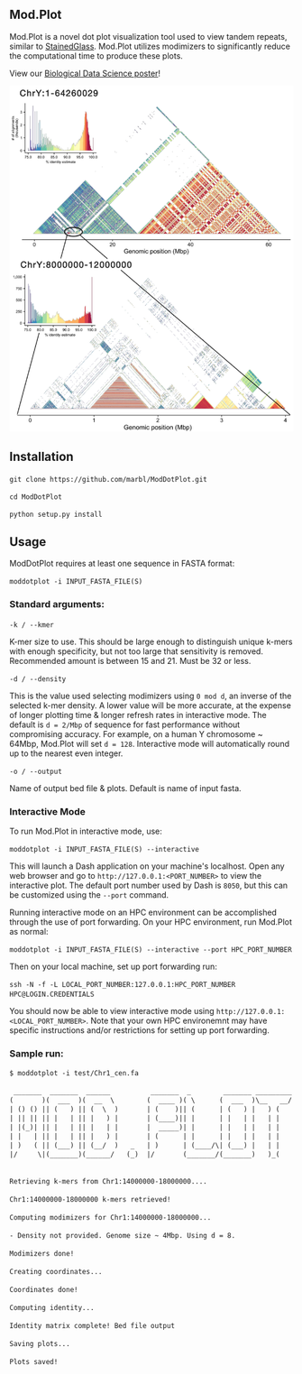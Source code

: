 ## Mod.Plot

Mod.Plot is a novel dot plot visualization tool used to view tandem repeats, similar to [StainedGlass](https://docs.google.com/presentation/d/1SR833K-a2alIDtXVuyav_y33SVZ-0N3x/edit?usp=sharing&ouid=116747761671966787462&rtpof=true&sd=true). Mod.Plot utilizes modimizers to significantly reduce the computational time to produce these plots.

View our [Biological Data Science poster](https://docs.google.com/presentation/d/1SR833K-a2alIDtXVuyav_y33SVZ-0N3x/edit?usp=sharing&ouid=116747761671966787462&rtpof=true&sd=true)!

![](images/chrY_levels.png)

## Installation

`git clone https://github.com/marbl/ModDotPlot.git`

`cd ModDotPlot`

`python setup.py install`

## Usage

ModDotPlot requires at least one sequence in FASTA format:

`moddotplot -i INPUT_FASTA_FILE(S)`

### Standard arguments:

`-k / --kmer`

K-mer size to use. This should be large enough to distinguish unique k-mers with enough specificity, but not too large that sensitivity is removed. Recommended amount is between 15 and 21. Must be 32 or less.

`-d / --density`

This is the value used selecting modimizers using `0 mod d`, an inverse of the selected k-mer density. A lower value will be more accurate, at the expense of longer plotting time & longer refresh rates in interactive mode. The default is `d = 2/Mbp` of sequence for fast performance without compromising accuracy. For example, on a human Y chromosome ~ 64Mbp, Mod.Plot will set `d = 128`. Interactive mode will automatically round up to the nearest even integer. 

`-o / --output`

Name of output bed file & plots. Default is name of input fasta.

### Interactive Mode

To run Mod.Plot in interactive mode, use:

`moddotplot -i INPUT_FASTA_FILE(S) --interactive`

This will launch a Dash application on your machine's localhost. Open any web browser and go to `http://127.0.0.1:<PORT_NUMBER>` to view the interactive plot. The default port number used by Dash is `8050`, but this can be customized using the `--port` command.

Running interactive mode on an HPC environment can be accomplished through the use of port forwarding. On your HPC environment, run Mod.Plot as normal:

`moddotplot -i INPUT_FASTA_FILE(S) --interactive --port HPC_PORT_NUMBER`

Then on your local machine, set up port forwarding run:

`ssh -N -f -L LOCAL_PORT_NUMBER:127.0.0.1:HPC_PORT_NUMBER HPC@LOGIN.CREDENTIALS`

You should now be able to view interactive mode using `http://127.0.0.1:<LOCAL_PORT_NUMBER>`. Note that your own HPC environemnt may have specific instructions and/or restrictions for setting up port forwarding.

### Sample run:

```
$ moddotplot -i test/Chr1_cen.fa     

 _______  _______  ______          _______  _        _______ _________
(       )(  ___  )(  __  \        (  ____ )( \      (  ___  )\__   __/
| () () || (   ) || (  \  )       | (    )|| (      | (   ) |   ) (   
| || || || |   | || |   ) |       | (____)|| |      | |   | |   | |   
| |(_)| || |   | || |   | |       |  _____)| |      | |   | |   | |   
| |   | || |   | || |   ) |       | (      | |      | |   | |   | |   
| )   ( || (___) || (__/  )   _   | )      | (____/\| (___) |   | |   
|/     \|(_______)(______/   (_)  |/       (_______/(_______)   )_(   


Retrieving k-mers from Chr1:14000000-18000000.... 

Chr1:14000000-18000000 k-mers retrieved! 

Computing modimizers for Chr1:14000000-18000000... 

- Density not provided. Genome size ~ 4Mbp. Using d = 8. 

Modimizers done! 

Creating coordinates...

Coordinates done! 

Computing identity... 

Identity matrix complete! Bed file output

Saving plots...

Plots saved!
```
